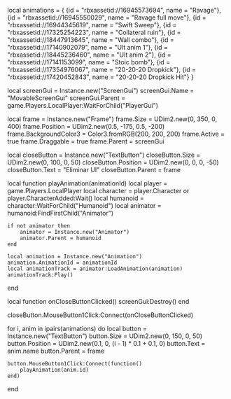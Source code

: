 
local animations = {
    {id = "rbxassetid://16945573694", name = "Ravage"},
    {id = "rbxassetid://16945550029", name = "Ravage full move"},
    {id = "rbxassetid://16944345619", name = "Swift Sweep"},
    {id = "rbxassetid://17325254223", name = "Collateral ruin"},
    {id = "rbxassetid://18447913645", name = "Wall combo"},
    {id = "rbxassetid://17140902079", name = "Ult anim 1"},
    {id = "rbxassetid://18445236460", name = "Ult anim 2"},
    {id = "rbxassetid://17141153099", name = "Stoic bomb"},
    {id = "rbxassetid://17354976067", name = "20-20-20 Dropkick"},
    {id = "rbxassetid://17420452843", name = "20-20-20 Dropkick Hit"}
}

local screenGui = Instance.new("ScreenGui")
screenGui.Name = "MovableScreenGui"
screenGui.Parent = game.Players.LocalPlayer:WaitForChild("PlayerGui")


local frame = Instance.new("Frame")
frame.Size = UDim2.new(0, 350, 0, 400)
frame.Position = UDim2.new(0.5, -175, 0.5, -200)
frame.BackgroundColor3 = Color3.fromRGB(200, 200, 200)
frame.Active = true
frame.Draggable = true
frame.Parent = screenGui


local closeButton = Instance.new("TextButton")
closeButton.Size = UDim2.new(0, 100, 0, 50)
closeButton.Position = UDim2.new(0, 0, 0, -50)
closeButton.Text = "Eliminar UI"
closeButton.Parent = frame


local function playAnimation(animationId)
    local player = game.Players.LocalPlayer
    local character = player.Character or player.CharacterAdded:Wait()
    local humanoid = character:WaitForChild("Humanoid")
    local animator = humanoid:FindFirstChild("Animator")

    if not animator then
        animator = Instance.new("Animator")
        animator.Parent = humanoid
    end

    local animation = Instance.new("Animation")
    animation.AnimationId = animationId
    local animationTrack = animator:LoadAnimation(animation)
    animationTrack:Play()
end


local function onCloseButtonClicked()
    screenGui:Destroy()
end


closeButton.MouseButton1Click:Connect(onCloseButtonClicked)


for i, anim in ipairs(animations) do
    local button = Instance.new("TextButton")
    button.Size = UDim2.new(0, 150, 0, 50)
    button.Position = UDim2.new(0.1, 0, (i - 1) * 0.1 + 0.1, 0)
    button.Text = anim.name
    button.Parent = frame

    
    button.MouseButton1Click:Connect(function()
        playAnimation(anim.id)
    end)
end
